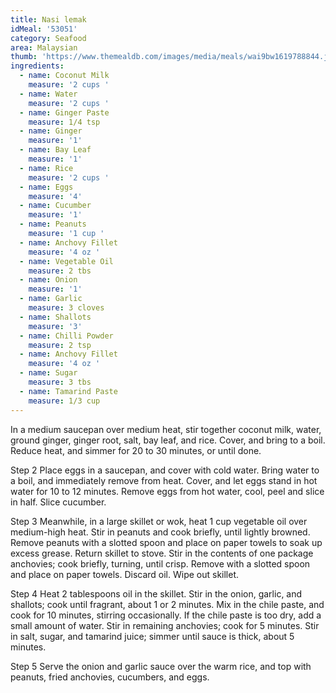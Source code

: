 ```yaml
---
title: Nasi lemak
idMeal: '53051'
category: Seafood
area: Malaysian
thumb: 'https://www.themealdb.com/images/media/meals/wai9bw1619788844.jpg'
ingredients:
  - name: Coconut Milk
    measure: '2 cups '
  - name: Water
    measure: '2 cups '
  - name: Ginger Paste
    measure: 1/4 tsp
  - name: Ginger
    measure: '1'
  - name: Bay Leaf
    measure: '1'
  - name: Rice
    measure: '2 cups '
  - name: Eggs
    measure: '4'
  - name: Cucumber
    measure: '1'
  - name: Peanuts
    measure: '1 cup '
  - name: Anchovy Fillet
    measure: '4 oz '
  - name: Vegetable Oil
    measure: 2 tbs
  - name: Onion
    measure: '1'
  - name: Garlic
    measure: 3 cloves
  - name: Shallots
    measure: '3'
  - name: Chilli Powder
    measure: 2 tsp
  - name: Anchovy Fillet
    measure: '4 oz '
  - name: Sugar
    measure: 3 tbs
  - name: Tamarind Paste
    measure: 1/3 cup
---
```

In a medium saucepan over medium heat, stir together coconut milk, water, ground ginger, ginger root, salt, bay leaf, and rice. Cover, and bring to a boil. Reduce heat, and simmer for 20 to 30 minutes, or until done.

 Step 2
Place eggs in a saucepan, and cover with cold water. Bring water to a boil, and immediately remove from heat. Cover, and let eggs stand in hot water for 10 to 12 minutes. Remove eggs from hot water, cool, peel and slice in half. Slice cucumber.

 Step 3
Meanwhile, in a large skillet or wok, heat 1 cup vegetable oil over medium-high heat. Stir in peanuts and cook briefly, until lightly browned. Remove peanuts with a slotted spoon and place on paper towels to soak up excess grease. Return skillet to stove. Stir in the contents of one package anchovies; cook briefly, turning, until crisp. Remove with a slotted spoon and place on paper towels. Discard oil. Wipe out skillet.

 Step 4
Heat 2 tablespoons oil in the skillet. Stir in the onion, garlic, and shallots; cook until fragrant, about 1 or 2 minutes. Mix in the chile paste, and cook for 10 minutes, stirring occasionally. If the chile paste is too dry, add a small amount of water. Stir in remaining anchovies; cook for 5 minutes. Stir in salt, sugar, and tamarind juice; simmer until sauce is thick, about 5 minutes.

 Step 5
Serve the onion and garlic sauce over the warm rice, and top with peanuts, fried anchovies, cucumbers, and eggs.
